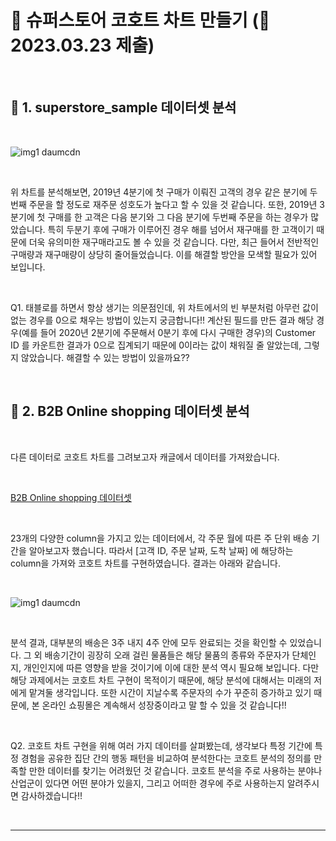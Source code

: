 # 🎁 슈퍼스토어 코호트 차트 만들기 (📆 2023.03.23 제출)  

<br>   



## 🎁 1. superstore_sample 데이터셋 분석  

<br>   


![img1 daumcdn](https://user-images.githubusercontent.com/65170165/229042395-02e314a5-92f2-4739-9857-36893616ab8a.png)  


<br>  


 

위 차트를 분석해보면, 2019년 4분기에 첫 구매가 이뤄진 고객의 경우 같은 분기에 두번째 주문을 할 정도로 재주문 성호도가 높다고 할 수 있을 것 같습니다. 또한, 2019년 3분기에 첫 구매를 한 고객은 다음 분기와 그 다음 분기에 두번째 주문을 하는 경우가 많았습니다. 특히 두분기 후에 구매가 이루어진 경우 해를 넘어서 재구매를 한 고객이기 때문에 더욱 유의미한 재구매라고도 볼 수 있을 것 같습니다. 다만, 최근 들어서 전반적인 구매량과 재구매량이 상당히 줄어들었습니다. 이를 해결할 방안을 모색할 필요가 있어 보입니다.  

<br>  



 

 

Q1. 태블로를 하면서 항상 생기는 의문점인데, 위 차트에서의 빈 부분처럼 아무런 값이 없는 경우를 0으로 채우는 방법이 있는지 궁금합니다!! 계산된 필드를 만든 결과 해당 경우(예를 들어 2020년 2분기에 주문해서 0분기 후에 다시 구매한 경우)의 Customer ID 를 카운트한 결과가 0으로 집계되기 때문에 0이라는 값이 채워질 줄 알았는데, 그렇지 않았습니다. 해결할 수 있는 방법이 있을까요??  

<br>  

 

## 🎁 2. B2B Online shopping 데이터셋 분석  

<br>  

 

다른 데이터로 코호트 차트를 그려보고자 캐글에서 데이터를 가져왔습니다.  

<br>  


 

[B2B Online shopping 데이터셋](https://www.kaggle.com/datasets/anamsken/b2b-online-shopping-platform-dataset)  

 
<br>  

 

23개의 다양한 column을 가지고 있는 데이터에서, 각 주문 월에 따른 주 단위 배송 기간을 알아보고자 했습니다. 따라서 [고객 ID, 주문 날짜, 도착 날짜] 에 해당하는 column을 가져와 코호트 차트를 구현하였습니다. 결과는 아래와 같습니다.  

<br>  

 
![img1 daumcdn](https://user-images.githubusercontent.com/65170165/229043239-195df812-0c61-4a7e-b721-25893e533979.png)  

<br>  

 



 

분석 결과, 대부분의 배송은 3주 내지 4주 안에 모두 완료되는 것을 확인할 수 있었습니다. 그 외 배송기간이 굉장히 오래 걸린 물품들은 해당 물품의 종류와 주문자가 단체인지, 개인인지에 따른 영향을 받을 것이기에 이에 대한 분석 역시 필요해 보입니다. 다만 해당 과제에서는 코호트 차트 구현이 목적이기 때문에, 해당 분석에 대해서는 미래의 저에게 맡겨둘 생각입니다. 또한 시간이 지날수록 주문자의 수가 꾸준히 증가하고 있기 때문에, 본 온라인 쇼핑몰은 계속해서 성장중이라고 말 할 수 있을 것 같습니다!!  

<br>  

 

 

Q2. 코호트 차트 구현을 위해 여러 가지 데이터를 살펴봤는데, 생각보다 특정 기간에 특정 경험을 공유한 집단 간의 행동 패턴을 비교하여 분석한다는 코호트 분석의 정의를 만족할 만한 데이터를 찾기는 어려웠던 것 같습니다. 코호트 분석을 주로 사용하는 분야나 산업군이 있다면 어떤 분야가 있을지, 그리고 어떠한 경우에 주로 사용하는지 알려주시면 감사하겠습니다!!  

<br>  

***  
